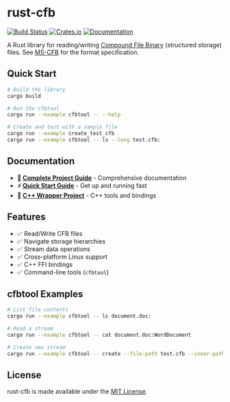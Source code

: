 # rust-cfb
[![Build Status](https://github.com/mdsteele/rust-cfb/actions/workflows/tests.yml/badge.svg)](https://github.com/mdsteele/rust-cfb/actions/workflows/tests.yml)
[![Crates.io](https://img.shields.io/crates/v/cfb.svg)](https://crates.io/crates/cfb)
[![Documentation](https://docs.rs/cfb/badge.svg)](https://docs.rs/cfb)

A Rust library for reading/writing [Compound File Binary](
https://en.wikipedia.org/wiki/Compound_File_Binary_Format) (structured storage)
files.  See [MS-CFB](https://msdn.microsoft.com/en-us/library/dd942138.aspx)
for the format specification.

## Quick Start

```bash
# Build the library
cargo build

# Run the cfbtool
cargo run --example cfbtool -- --help

# Create and test with a sample file
cargo run --example create_test_cfb
cargo run --example cfbtool -- ls --long test.cfb:
```

## Documentation

- **📖 [Complete Project Guide](CFB_PROJECT_GUIDE.md)** - Comprehensive documentation
- **⚡ [Quick Start Guide](QUICK_START.md)** - Get up and running fast
- **🔧 [C++ Wrapper Project](https://github.com/mmhliton/cfbcpp)** - C++ tools and bindings

## Features

- ✅ Read/Write CFB files
- ✅ Navigate storage hierarchies  
- ✅ Stream data operations
- ✅ Cross-platform Linux support
- ✅ C++ FFI bindings
- ✅ Command-line tools (`cfbtool`)

## cfbtool Examples

```bash
# List file contents
cargo run --example cfbtool -- ls document.doc:

# Read a stream
cargo run --example cfbtool -- cat document.doc:WordDocument

# Create new stream
cargo run --example cfbtool -- create --file-path test.cfb --inner-path Storage --stream-name NewStream
```
## License

rust-cfb is made available under the
[MIT License](http://spdx.org/licenses/MIT.html).

